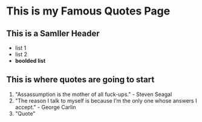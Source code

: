# This is my Famous Quotes Page

## This is a Samller Header

* list 1
* list 2
* **boolded list**

## This is where quotes are going to start

1. "Assassumption is the mother of all fuck-ups." - Steven Seagal
2. "The reason I talk to myself is because I’m the only one whose answers I accept." - George Carlin
1. "Quote"
